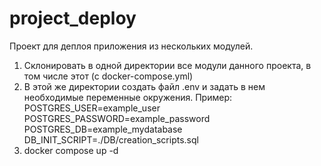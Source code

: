 # project_deploy
Проект для деплоя приложения из нескольких модулей.  


1) Склонировать в одной директории все модули данного проекта, в том числе этот (с docker-compose.yml) 
2) В этой же директории создать файл .env и задать в нем необходимые переменные окружения. Пример:  
    POSTGRES_USER=example_user  
    POSTGRES_PASSWORD=example_password  
    POSTGRES_DB=example_mydatabase  
    DB_INIT_SCRIPT=./DB/creation_scripts.sql  
3) docker compose up -d
